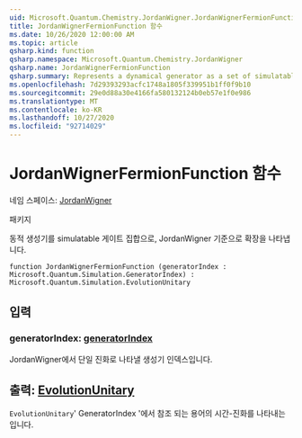 ```yaml
---
uid: Microsoft.Quantum.Chemistry.JordanWigner.JordanWignerFermionFunction
title: JordanWignerFermionFunction 함수
ms.date: 10/26/2020 12:00:00 AM
ms.topic: article
qsharp.kind: function
qsharp.namespace: Microsoft.Quantum.Chemistry.JordanWigner
qsharp.name: JordanWignerFermionFunction
qsharp.summary: Represents a dynamical generator as a set of simulatable gates and an expansion in the JordanWigner basis.
ms.openlocfilehash: 7d29393293acfc1748a1805f339951b1ff0f9b10
ms.sourcegitcommit: 29e0d88a30e4166fa580132124b0eb57e1f0e986
ms.translationtype: MT
ms.contentlocale: ko-KR
ms.lasthandoff: 10/27/2020
ms.locfileid: "92714029"
---
```

# <a name="jordanwignerfermionfunction-function"></a>JordanWignerFermionFunction 함수

네임 스페이스: [JordanWigner](xref:Microsoft.Quantum.Chemistry.JordanWigner)

패키지 [](https://nuget.org/packages/)


동적 생성기를 simulatable 게이트 집합으로, JordanWigner 기준으로 확장을 나타냅니다.

```qsharp
function JordanWignerFermionFunction (generatorIndex : Microsoft.Quantum.Simulation.GeneratorIndex) : Microsoft.Quantum.Simulation.EvolutionUnitary
```


## <a name="input"></a>입력

### <a name="generatorindex--generatorindex"></a>generatorIndex: [generatorIndex](xref:Microsoft.Quantum.Simulation.GeneratorIndex)

JordanWigner에서 단일 진화로 나타낼 생성기 인덱스입니다.



## <a name="output--evolutionunitary"></a>출력: [EvolutionUnitary](xref:Microsoft.Quantum.Simulation.EvolutionUnitary)

`EvolutionUnitary`' GeneratorIndex '에서 참조 되는 용어의 시간-진화를 나타내는입니다.